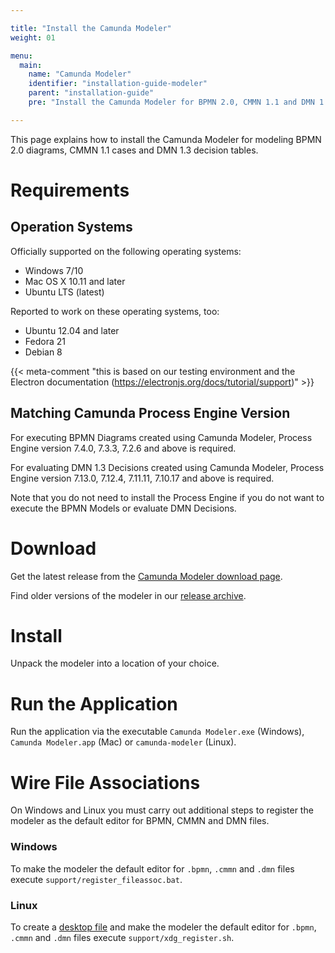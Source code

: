 ```yaml
---

title: "Install the Camunda Modeler"
weight: 01

menu:
  main:
    name: "Camunda Modeler"
    identifier: "installation-guide-modeler"
    parent: "installation-guide"
    pre: "Install the Camunda Modeler for BPMN 2.0, CMMN 1.1 and DMN 1.3."

---
```


This page explains how to install the Camunda Modeler for modeling BPMN 2.0 diagrams, CMMN 1.1 cases and DMN 1.3 decision tables.

# Requirements

## Operation Systems

Officially supported on the following operating systems:

* Windows 7\/10
* Mac OS X 10.11 and later
* Ubuntu LTS (latest)

Reported to work on these operating systems, too:

* Ubuntu 12.04 and later
* Fedora 21
* Debian 8

{{< meta-comment "this is based on our testing environment and the Electron documentation (https://electronjs.org/docs/tutorial/support)" >}}


## Matching Camunda Process Engine Version

For executing BPMN Diagrams created using Camunda Modeler, Process Engine version 7.4.0, 7.3.3, 7.2.6 and above is required.

For evaluating DMN 1.3 Decisions created using Camunda Modeler, Process Engine version 7.13.0, 7.12.4, 7.11.11, 7.10.17 and above is required.

Note that you do not need to install the Process Engine if you do not want to execute the BPMN Models or evaluate DMN Decisions.

# Download

Get the latest release from the [Camunda Modeler download page](https://camunda.com/download/modeler/).

Find older versions of the modeler in our [release archive](https://camunda.org/download/modeler/).

# Install

Unpack the modeler into a location of your choice.

# Run the Application

Run the application via the executable `Camunda Modeler.exe` (Windows), `Camunda Modeler.app` (Mac) or `camunda-modeler` (Linux).

# Wire File Associations

On Windows and Linux you must carry out additional steps to register the modeler as the default editor for BPMN, CMMN and DMN files.

### Windows

To make the modeler the default editor for `.bpmn`, `.cmmn` and `.dmn` files execute `support/register_fileassoc.bat`.

### Linux

To create a [desktop file](https://specifications.freedesktop.org/desktop-entry-spec/latest/) and make the modeler the default editor for `.bpmn`, `.cmmn` and `.dmn` files execute `support/xdg_register.sh`.
